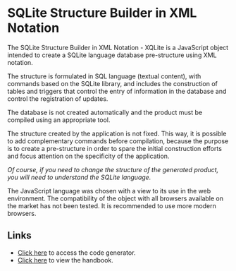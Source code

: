 # SQLite Structure Builder in XML Notation

The SQLite Structure Builder in XML Notation - XQLite is a JavaScript object intended to create a SQLite language database pre-structure using XML notation.

The structure is formulated in SQL language (textual content), with commands based on the SQLite library, and includes the construction of tables and triggers that control the entry of information in the database and control the registration of updates.

The database is not created automatically and the product must be compiled using an appropriate tool.

The structure created by the application is not fixed. This way, it is possible to add complementary commands before compilation, because the purpose is to create a pre-structure in order to spare the initial construction efforts and focus attention on the specificity of the application.

_Of course, if you need to change the structure of the generated product, you will need to understand the SQLite language._

The JavaScript language was chosen with a view to its use in the web environment. The compatibility of the object with all browsers available on the market has not been tested. It is recommended to use more modern browsers.

## Links

- [Click here](https://wdonadelli.github.io/XSQLite/XSQLite.html) to access the code generator.
- [Click here](https://wdonadelli.github.io/XSQLite/) to view the handbook.
